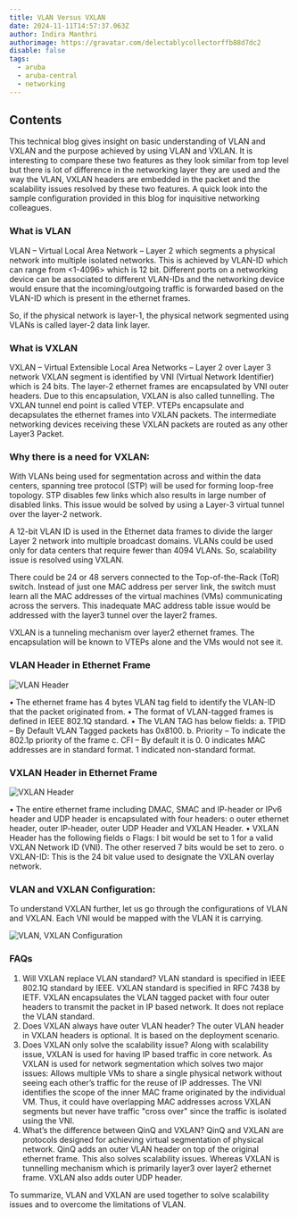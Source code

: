 ```yaml
---
title: VLAN Versus VXLAN
date: 2024-11-11T14:57:37.063Z
author: Indira Manthri
authorimage: https://gravatar.com/delectablycollectorffb88d7dc2
disable: false
tags:
  - aruba
  - aruba-central
  - networking
---
```

## Contents

This technical blog gives insight on basic understanding of VLAN and VXLAN and the purpose achieved by using VLAN and VXLAN. It is interesting to compare these two features as they look similar from top level but there is lot of difference in the networking layer they are used and the way the VLAN, VXLAN headers are embedded in the packet and the scalability issues resolved by these two features. A quick look into the sample configuration provided in this blog for inquisitive networking colleagues.

### What is VLAN 

VLAN – Virtual Local Area Network – Layer 2 which segments a physical network into multiple isolated networks. This is achieved by VLAN-ID which can range from <1-4096> which is 12 bit. Different ports on a networking device can be associated to different VLAN-IDs and the networking device would ensure that the incoming/outgoing traffic is forwarded based on the VLAN-ID which is present in the ethernet frames.

So, if the physical network is layer-1, the physical network segmented using VLANs is called layer-2 data link layer.

### What is VXLAN

VXLAN – Virtual Extensible Local Area Networks – Layer 2 over Layer 3 network
VXLAN segment is identified by VNI (Virtual Network Identifier) which is 24 bits. The layer-2 ethernet frames are encapsulated by VNI outer headers. Due to this encapsulation, VXLAN is also called tunnelling. The VXLAN tunnel end point is called VTEP. VTEPs encapsulate and decapsulates the ethernet frames into VXLAN packets. The intermediate networking devices receiving these VXLAN packets are routed as any other Layer3 Packet. 

### Why there is a need for VXLAN:

With VLANs being used for segmentation across and within the data centers, spanning tree protocol (STP) will be used for forming loop-free topology. STP disables few links which also results in large number of disabled links.
This issue would be solved by using a Layer-3 virtual tunnel over the layer-2 network.

A 12-bit VLAN ID is used in the Ethernet data frames to divide the larger Layer 2 network into multiple broadcast domains.  VLANs could be used only for data centers that require fewer than 4094 VLANs. So, scalability issue is resolved using VXLAN.

There could be 24 or 48 servers connected to the Top-of-the-Rack (ToR) switch. Instead of just one MAC address per server link, the switch must learn all the MAC addresses of the virtual machines (VMs) communicating across the servers. This inadequate MAC address table issue would be addressed with the layer3 tunnel over the layer2 frames.

VXLAN is a tunneling mechanism over layer2 ethernet frames. The encapsulation will be known to VTEPs alone and the VMs would not see it.

### VLAN Header in Ethernet Frame

![VLAN Header](/img/picture1.png "VLAN Header")

•	The ethernet frame has 4 bytes VLAN tag field to identify the VLAN-ID that the packet originated from.
•	The format of VLAN-tagged frames is defined in IEEE 802.1Q standard.
•	The VLAN TAG has below fields:
a.	TPID – By Default VLAN Tagged packets has 0x8100. 
b.	Priority – To indicate the 802.1p priority of the frame
c.	CFI – By default it is 0. 0 indicates MAC addresses are in standard format. 1 indicated non-standard format.

### VXLAN Header in Ethernet Frame

![VXLAN Header](/img/picture2.png "VXLAN Header")


•	The entire ethernet frame including DMAC, SMAC and IP-header or IPv6 header and UDP header is encapsulated with four headers:
o	outer ethernet header, outer IP-header, outer UDP Header and VXLAN Header.
•	VXLAN Header has the following fields
o	Flags: I bit would be set to 1 for a valid VXLAN Network ID (VNI).  The other reserved 7 bits would be set to zero.
o	VXLAN-ID: This is the 24 bit value used to designate the VXLAN overlay network.



### VLAN and VXLAN Configuration:

To understand VXLAN further, let us go through the configurations of VLAN and VXLAN. 
Each VNI would be mapped with the VLAN it is carrying.

![VLAN, VXLAN Configuration](/img/picture3.png "VLAN, VXLAN Configuration")

### FAQs

1. Will VXLAN replace VLAN standard?
   VLAN standard is specified in IEEE 802.1Q standard by IEEE.
   VXLAN standard is specified in RFC 7438 by IETF.
   VXLAN encapsulates the VLAN tagged packet with four outer headers to transmit the packet in IP based network. It does not replace the VLAN standard.
2. Does VXLAN always have outer VLAN header?
   The outer VLAN header in VXLAN headers is optional. It is based on the deployment scenario.
3. Does VXLAN only solve the scalability issue? 
   Along with scalability issue, VXLAN is used for having IP based traffic in core network. 
   As VXLAN is used for network segmentation which solves two major issues:
   Allows multiple VMs to share a single physical network without seeing each other’s traffic for the reuse of IP addresses.
   The VNI identifies the scope of the inner MAC frame originated by the individual VM.  Thus, it could have overlapping MAC addresses across VXLAN segments but never have traffic "cross over" since the traffic is isolated using the VNI.
4. What’s the difference between QinQ and VXLAN?
   QinQ and VXLAN are protocols designed for achieving virtual segmentation of physical network.
   QinQ adds an outer VLAN header on top of the original ethernet frame. This also solves scalability issues.
   Whereas VXLAN is tunnelling mechanism which is primarily layer3 over layer2 ethernet frame. VXLAN also adds outer UDP header.

To summarize, VLAN and VXLAN are used together to solve scalability issues and to overcome the limitations of VLAN.